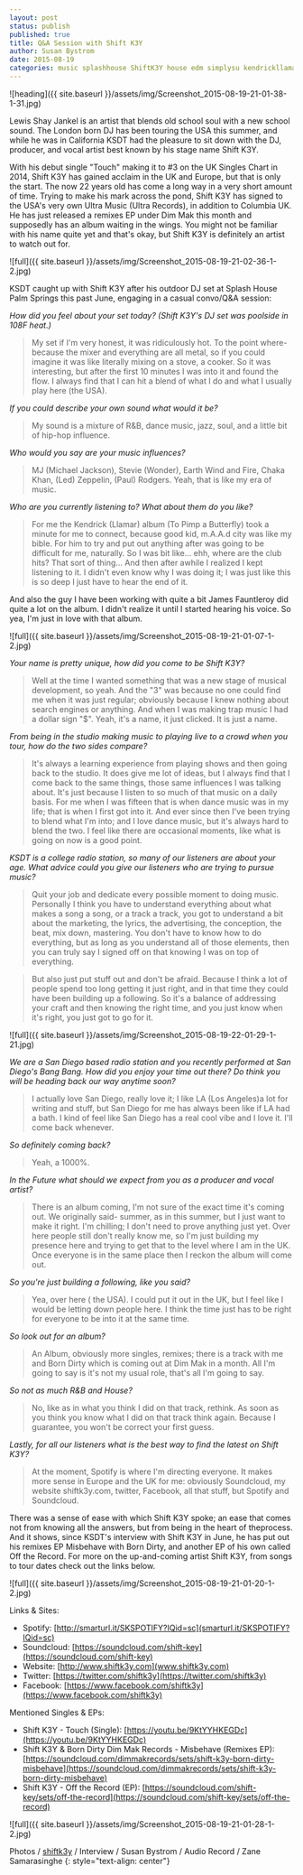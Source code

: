 ```yaml
---
layout: post
status: publish
published: true
title: Q&A Session with Shift K3Y
author: Susan Bystrom
date: 2015-08-19
categories: music splashhouse ShiftK3Y house edm simplysu kendrickllamar QnA sandiego dj interview rnb dimmak ultramusic jamesfauntleroy zedzeppelin soul bangbang london UK borndirty paulrodgers steveaoki Deorro columbiauk mj chaka khan
---
```


![heading]({{ site.baseurl }}/assets/img/Screenshot_2015-08-19-21-01-38-1-31.jpg)

Lewis Shay Jankel is an artist that blends old school soul with a new school sound. The London born DJ has been touring the USA this summer, and while he was in California KSDT had the pleasure to sit down with the DJ, producer, and vocal artist best known by his stage name Shift K3Y.

With his debut single "Touch" making it to #3 on the UK Singles Chart in 2014, Shift K3Y has gained acclaim in the UK and Europe, but that is only the start. The now 22 years old has come a long way in a very short amount of time. Trying to make his mark across the pond, Shift K3Y has signed to the USA's very own Ultra Music (Ultra Records), in addition to Columbia UK. He has just released a remixes EP under Dim Mak this month and supposedly has an album waiting in the wings. You might not be familiar with his name quite yet and that's okay, but Shift K3Y is definitely an artist to watch out for.

![full]({{ site.baseurl }}/assets/img/Screenshot_2015-08-19-21-02-36-1-2.jpg)

KSDT caught up with Shift K3Y after his outdoor DJ set at Splash House Palm Springs this past June, engaging in a casual convo/Q&A session:

*How did you feel about your set today? (Shift K3Y's DJ set was poolside in 108F heat.)*

> My set if I'm very honest, it was ridiculously hot. To the point where- because the mixer and everything are all metal, so if you could imagine it was like literally mixing on a stove, a cooker. So it was interesting, but after the first 10 minutes I was into it and found the flow. I always find that I can hit a blend of what I do and what I usually play here (the USA).

*If you could describe your own sound what would it be?*

> My sound is a mixture of R&B, dance music, jazz, soul, and a little bit of hip-hop influence.

*Who would you say are your music influences?*

> MJ (Michael Jackson), Stevie (Wonder), Earth Wind and Fire, Chaka Khan, (Led) Zeppelin, (Paul) Rodgers. Yeah, that is like my era of music.

*Who are you currently listening to? What about them do you like?*

> For me the Kendrick (Llamar) album (To Pimp a Butterfly) took a minute for me to connect, because good kid, m.A.A.d city was like my bible. For him to try and put out anything after was going to be difficult for me, naturally. So I was bit like... ehh, where are the club hits? That sort of thing... And then after awhile I realized I kept listening to it. I didn't even know why I was doing it; I was just like this is so deep I just have to hear the end of it.

And also the guy I have been working with quite a bit James Fauntleroy did quite a lot on the album. I didn't realize it until I started hearing his voice. So yea, I'm just in love with that album.

![full]({{ site.baseurl }}/assets/img/Screenshot_2015-08-19-21-01-07-1-2.jpg)

*Your name is pretty unique, how did you come to be Shift K3Y?*

 > Well at the time I wanted something that was a new stage of musical development, so yeah. And the "3" was because no one could find me when it was just regular; obviously because I knew nothing about search engines or anything. And when I was making trap music I had a dollar sign "$".
 Yeah, it's a name, it just clicked. It is just a name.

 *From being in the studio making music to playing live to a crowd when you tour, how do the two sides compare?*

 > It's always a learning experience from playing shows and then going back to the studio. It does give me lot of ideas, but I always find that I come back to the same things, those same influences I was talking about. It's just because I listen to so much of that music on a daily basis. For me when I was fifteen that is when dance music was in my life; that is when I first got into it. And ever since then I've been trying to blend what I'm into; and I love dance music, but it's always hard to blend the two. I feel like there are occasional moments, like what is going on now is a good point.

*KSDT is a college radio station, so many of our listeners are about your age. What advice could you give our listeners who are trying to pursue music?*

> Quit your job and dedicate every possible moment to doing music. Personally I think you have to understand everything about what makes a song a song, or a track a track, you got to understand a bit about the marketing, the lyrics, the advertising, the conception, the beat, mix down, mastering. You don't have to know how to do everything, but as long as you understand all of those elements, then you can truly say I signed off on that knowing I was on top of everything.

> But also just put stuff out and don't be afraid. Because I think a lot of people spend too long getting it just right, and in that time they could have been building up a following. So it's a balance of addressing your craft and then knowing the right time, and you just know when it's right, you just got to go for it.

![full]({{ site.baseurl }}/assets/img/Screenshot_2015-08-19-22-01-29-1-21.jpg)

*We are a San Diego based radio station and you recently performed at San Diego's Bang Bang. How did you enjoy your time out there? Do think you will be heading back our way anytime soon?*

> I actually love San Diego, really love it; I like LA (Los Angeles)a lot for writing and stuff, but San Diego for me has always been like if LA had a bath. I kind of feel like San Diego has a real cool vibe and I love it. I'll come back whenever.

*So definitely coming back?*

> Yeah, a 1000%.

*In the Future what should we expect from you as a producer and vocal artist?*

> There is an album coming, I'm not sure of the exact time it's coming out. We originally said- summer, as in this summer, but I just want to make it right. I'm chilling; I don't need to prove anything just yet. Over here people still don't really know me, so I'm just building my presence here and trying to get that to the level where I am in the UK. Once everyone is in the same place then I reckon the album will come out.

*So you're just building a following, like you said?*

> Yea, over here ( the USA). I could put it out in the UK, but I feel like I would be letting down people here. I think the time just has to be right for everyone to be into it at the same time.

*So look out for an album?*

> An Album, obviously more singles, remixes; there is a track with me and Born Dirty which is coming out at Dim Mak in a month. All I'm going to say is it's not my usual role, that's all I'm going to say.

*So not as much R&B and House?*

> No, like as in what you think I did on that track, rethink. As soon as you think you know what I did on that track think again. Because I guarantee, you won't be correct your first guess.

*Lastly, for all our listeners what is the best way to find the latest on Shift K3Y?*

> At the moment, Spotify is where I'm directing everyone. It makes more sense in Europe and the UK for me: obviously Soundcloud, my website shiftk3y.com, twitter, Facebook, all that stuff, but Spotify and Soundcloud.

There was a sense of ease with which Shift K3Y spoke; an ease that comes not from knowing all the answers, but from being in the heart of theprocess. And it shows, since KSDT's interview with Shift K3Y in June, he has put out his remixes EP Misbehave with Born Dirty, and another EP of his own called Off the Record. For more on the up-and-coming artist Shift K3Y, from songs to tour dates check out the links below.

![full]({{ site.baseurl }}/assets/img/Screenshot_2015-08-19-21-01-20-1-2.jpg)

Links & Sites:

+ Spotify: [http://smarturl.it/SKSPOTIFY?IQid=sc](smarturl.it/SKSPOTIFY?IQid=sc)
+ Soundcloud: [https://soundcloud.com/shift-key](https://soundcloud.com/shift-key)
+ Website: [http://www.shiftk3y.com](www.shiftk3y.com)
+ Twitter: [https://twitter.com/shiftk3y](https://twitter.com/shiftk3y)
+ Facebook: [https://www.facebook.com/shiftk3y](https://www.facebook.com/shiftk3y)

Mentioned Singles & EPs:

+ Shift K3Y - Touch (Single): [https://youtu.be/9KtYYHKEGDc](https://youtu.be/9KtYYHKEGDc)
+ Shift K3Y & Born Dirty Dim Mak Records - Misbehave (Remixes EP): [https://soundcloud.com/dimmakrecords/sets/shift-k3y-born-dirty-misbehave](https://soundcloud.com/dimmakrecords/sets/shift-k3y-born-dirty-misbehave)
+ Shift K3Y - Off the Record (EP): [https://soundcloud.com/shift-key/sets/off-the-record](https://soundcloud.com/shift-key/sets/off-the-record)

![full]({{ site.baseurl }}/assets/img/Screenshot_2015-08-19-21-01-28-1-2.jpg)

Photos / [shiftk3y](https://instagram.com/shiftk3y/) / Interview / Susan Bystrom / Audio Record / Zane Samarasinghe
{: style="text-align: center"}
